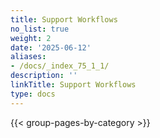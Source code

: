 ```yaml
---
title: Support Workflows
no_list: true
weight: 2
date: '2025-06-12'
aliases:
- /docs/_index_75_1_1/
description: ''
linkTitle: Support Workflows
type: docs
---
```


{{< group-pages-by-category >}}
